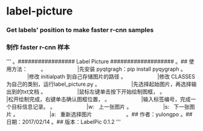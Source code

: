 # label-picture
### Get labels' position to make faster r-cnn samples
### 制作 faster r-cnn 样本

'''
。################# Label Picture ###################
。## 使用方法：        
。                     |先安装 pyqtgragh：pip install pyqygraph
。                     |修改 initialpath 到自己存储图片的路径
。                     |修改 CLASSES 为自己的类别，运行label_picture.py
。                     |先选择起始图片，再选择输出到的txt文档
。                     |鼠标左键单击按下开始绘制图框，
。                     |松开绘制完成，右键单击确认图框位置，
。                     |输入标签编号，完成一个目标信息记录。
。                     |w:   上一张图片 
。                     |s:   下一张图片 
。                     |a:   重新选择图片                      
。## 作者：yulongpo
。## 日期：2017/02/14
。## 版本：LabelPic 0.1.2
'''
